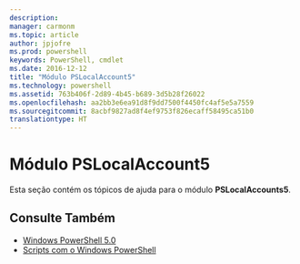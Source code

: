 ```yaml
---
description: 
manager: carmonm
ms.topic: article
author: jpjofre
ms.prod: powershell
keywords: PowerShell, cmdlet
ms.date: 2016-12-12
title: "Módulo PSLocalAccount5"
ms.technology: powershell
ms.assetid: 763b406f-2d89-4b45-b689-3d5b28f26022
ms.openlocfilehash: aa2bb3e6ea91d8f9dd7500f4450fc4af5e5a7559
ms.sourcegitcommit: 8acbf9827ad8f4ef9753f826ecaff58495ca51b0
translationtype: HT
---
```

# <a name="pslocalaccount5-module"></a>Módulo PSLocalAccount5
Esta seção contém os tópicos de ajuda para o módulo **PSLocalAccounts5**.

## <a name="see-also"></a>Consulte Também
- [Windows PowerShell 5.0](Windows-PowerShell-5.0.md)
- [Scripts com o Windows PowerShell](../../getting-started/fundamental/Scripting-with-Windows-PowerShell.md)

